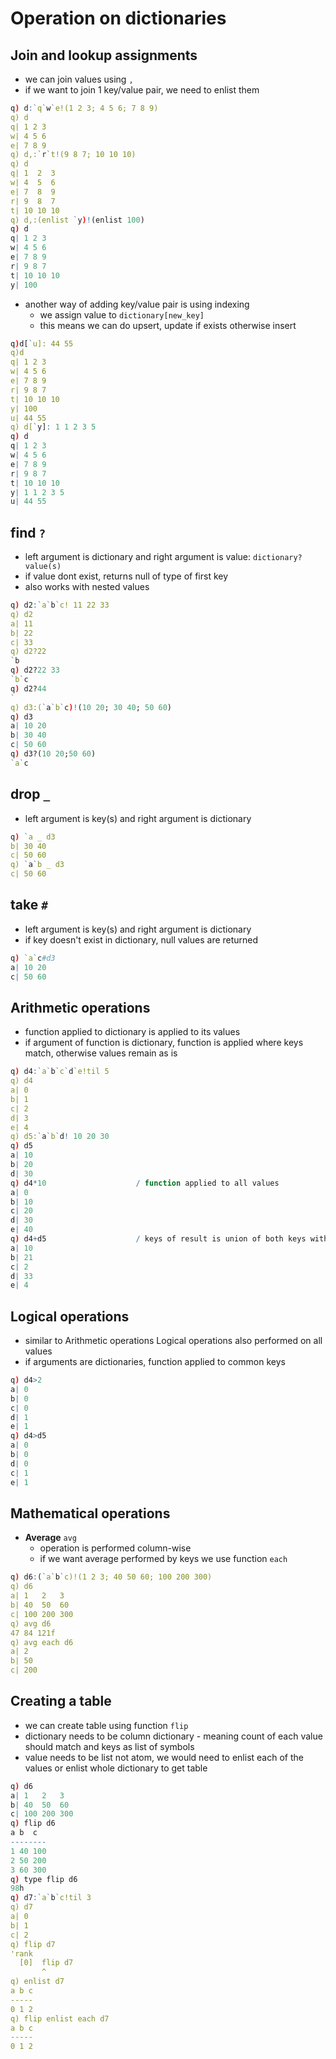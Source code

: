 # Operation on dictionaries

## Join and lookup assignments

* we can join values using `,`
* if we want to join 1 key/value pair, we need to enlist them

```q
q) d:`q`w`e!(1 2 3; 4 5 6; 7 8 9)
q) d
q| 1 2 3
w| 4 5 6
e| 7 8 9
q) d,:`r`t!(9 8 7; 10 10 10)
q) d
q| 1  2  3
w| 4  5  6
e| 7  8  9
r| 9  8  7
t| 10 10 10
q) d,:(enlist `y)!(enlist 100)
q) d
q| 1 2 3
w| 4 5 6
e| 7 8 9
r| 9 8 7
t| 10 10 10
y| 100
```
* another way of adding key/value pair is using indexing
	* we assign value to `dictionary[new_key]`
	* this means we can do upsert, update if exists otherwise insert
```q
q)d[`u]: 44 55
q)d
q| 1 2 3
w| 4 5 6
e| 7 8 9
r| 9 8 7
t| 10 10 10
y| 100
u| 44 55
q) d[`y]: 1 1 2 3 5
q) d
q| 1 2 3
w| 4 5 6
e| 7 8 9
r| 9 8 7
t| 10 10 10
y| 1 1 2 3 5
u| 44 55
```

## find `?`

* left argument is dictionary and right argument is value: `dictionary?value(s)`
* if value dont exist, returns null of type of first key
* also works with nested values
```q
q) d2:`a`b`c! 11 22 33
q) d2
a| 11
b| 22
c| 33
q) d2?22
`b
q) d2?22 33
`b`c
q) d2?44
`
q) d3:(`a`b`c)!(10 20; 30 40; 50 60)
q) d3
a| 10 20
b| 30 40
c| 50 60
q) d3?(10 20;50 60)
`a`c
```

## drop `_`

* left argument is key(s) and right argument is dictionary

```q
q) `a _ d3
b| 30 40
c| 50 60
q) `a`b _ d3
c| 50 60
```

## take `#`

* left argument is key(s) and right argument is dictionary
* if key doesn't exist in dictionary, null values are returned

```q
q) `a`c#d3
a| 10 20
c| 50 60
```
## Arithmetic operations

* function applied to dictionary is applied to its values
* if argument of function is dictionary, function is applied where keys match, otherwise values remain as is

```q
q) d4:`a`b`c`d`e!til 5
q) d4
a| 0
b| 1
c| 2
d| 3
e| 4
q) d5:`a`b`d! 10 20 30
q) d5
a| 10
b| 20
d| 30
q) d4*10                    / function applied to all values
a| 0
b| 10
c| 20
d| 30
e| 40
q) d4+d5                    / keys of result is union of both keys with function applied on common keys
a| 10
b| 21
c| 2
d| 33
e| 4
```

## Logical operations

* similar to Arithmetic operations Logical operations also performed on all values
* if arguments are dictionaries, function applied to common keys

```q
q) d4>2
a| 0
b| 0
c| 0
d| 1
e| 1
q) d4>d5                   
a| 0
b| 0
d| 0
c| 1
e| 1
```

## Mathematical operations

* **Average** `avg`
	* operation is performed column-wise
	* if we want average performed by keys we use function `each`

```q
q) d6:(`a`b`c)!(1 2 3; 40 50 60; 100 200 300)
q) d6
a| 1   2   3
b| 40  50  60
c| 100 200 300
q) avg d6                 
47 84 121f
q) avg each d6
a| 2
b| 50
c| 200
```

## Creating a table

* we can create table using function `flip`
* dictionary needs to be column dictionary - meaning count of each value should match and keys as list of symbols 
* value needs to be list not atom, we would need to enlist each of the values or enlist whole dictionary to get table

```q
q) d6
a| 1   2   3
b| 40  50  60
c| 100 200 300
q) flip d6
a b  c
--------
1 40 100
2 50 200
3 60 300
q) type flip d6
98h
q) d7:`a`b`c!til 3
q) d7
a| 0
b| 1
c| 2
q) flip d7
'rank
  [0]  flip d7
       ^
q) enlist d7
a b c
-----
0 1 2
q) flip enlist each d7
a b c
-----
0 1 2

```

